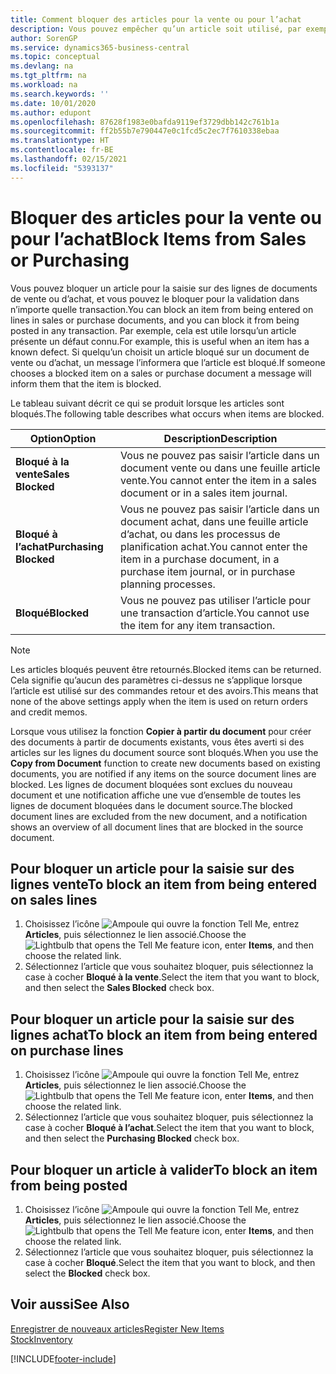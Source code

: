 ```yaml
---
title: Comment bloquer des articles pour la vente ou pour l’achat
description: Vous pouvez empêcher qu’un article soit utilisé, par exemple, dans des documents de vente ou d’achat.
author: SorenGP
ms.service: dynamics365-business-central
ms.topic: conceptual
ms.devlang: na
ms.tgt_pltfrm: na
ms.workload: na
ms.search.keywords: ''
ms.date: 10/01/2020
ms.author: edupont
ms.openlocfilehash: 87628f1983e0bafda9119ef3729dbb142c761b1a
ms.sourcegitcommit: ff2b55b7e790447e0c1fcd5c2ec7f7610338ebaa
ms.translationtype: HT
ms.contentlocale: fr-BE
ms.lasthandoff: 02/15/2021
ms.locfileid: "5393137"
---
```

# <a name="block-items-from-sales-or-purchasing"></a><span data-ttu-id="e5226-103">Bloquer des articles pour la vente ou pour l’achat</span><span class="sxs-lookup"><span data-stu-id="e5226-103">Block Items from Sales or Purchasing</span></span>
<span data-ttu-id="e5226-104">Vous pouvez bloquer un article pour la saisie sur des lignes de documents de vente ou d’achat, et vous pouvez le bloquer pour la validation dans n’importe quelle transaction.</span><span class="sxs-lookup"><span data-stu-id="e5226-104">You can block an item from being entered on lines in sales or purchase documents, and you can block it from being posted in any transaction.</span></span> <span data-ttu-id="e5226-105">Par exemple, cela est utile lorsqu’un article présente un défaut connu.</span><span class="sxs-lookup"><span data-stu-id="e5226-105">For example, this is useful when an item has a known defect.</span></span> <span data-ttu-id="e5226-106">Si quelqu’un choisit un article bloqué sur un document de vente ou d’achat, un message l’informera que l’article est bloqué.</span><span class="sxs-lookup"><span data-stu-id="e5226-106">If someone chooses a blocked item on a sales or purchase document a message will inform them that the item is blocked.</span></span>

<span data-ttu-id="e5226-107">Le tableau suivant décrit ce qui se produit lorsque les articles sont bloqués.</span><span class="sxs-lookup"><span data-stu-id="e5226-107">The following table describes what occurs when items are blocked.</span></span>  

|<span data-ttu-id="e5226-108">Option</span><span class="sxs-lookup"><span data-stu-id="e5226-108">Option</span></span>|<span data-ttu-id="e5226-109">Description</span><span class="sxs-lookup"><span data-stu-id="e5226-109">Description</span></span>|  
|--------------------|------------|  
|<span data-ttu-id="e5226-110">**Bloqué à la vente**</span><span class="sxs-lookup"><span data-stu-id="e5226-110">**Sales Blocked**</span></span>|<span data-ttu-id="e5226-111">Vous ne pouvez pas saisir l’article dans un document vente ou dans une feuille article vente.</span><span class="sxs-lookup"><span data-stu-id="e5226-111">You cannot enter the item in a sales document or in a sales item journal.</span></span>|  
|<span data-ttu-id="e5226-112">**Bloqué à l’achat**</span><span class="sxs-lookup"><span data-stu-id="e5226-112">**Purchasing Blocked**</span></span>|<span data-ttu-id="e5226-113">Vous ne pouvez pas saisir l’article dans un document achat, dans une feuille article d’achat, ou dans les processus de planification achat.</span><span class="sxs-lookup"><span data-stu-id="e5226-113">You cannot enter the item in a purchase document, in a purchase item journal, or in purchase planning processes.</span></span>|  
|<span data-ttu-id="e5226-114">**Bloqué**</span><span class="sxs-lookup"><span data-stu-id="e5226-114">**Blocked**</span></span>|<span data-ttu-id="e5226-115">Vous ne pouvez pas utiliser l’article pour une transaction d’article.</span><span class="sxs-lookup"><span data-stu-id="e5226-115">You cannot use the item for any item transaction.</span></span>|  

> [!NOTE]
> <span data-ttu-id="e5226-116">Les articles bloqués peuvent être retournés.</span><span class="sxs-lookup"><span data-stu-id="e5226-116">Blocked items can be returned.</span></span> <span data-ttu-id="e5226-117">Cela signifie qu’aucun des paramètres ci-dessus ne s’applique lorsque l’article est utilisé sur des commandes retour et des avoirs.</span><span class="sxs-lookup"><span data-stu-id="e5226-117">This means that none of the above settings apply when the item is used on return orders and credit memos.</span></span>

<span data-ttu-id="e5226-118">Lorsque vous utilisez la fonction **Copier à partir du document** pour créer des documents à partir de documents existants, vous êtes averti si des articles sur les lignes du document source sont bloqués.</span><span class="sxs-lookup"><span data-stu-id="e5226-118">When you use the **Copy from Document** function to create new documents based on existing documents, you are notified if any items on the source document lines are blocked.</span></span> <span data-ttu-id="e5226-119">Les lignes de document bloquées sont exclues du nouveau document et une notification affiche une vue d’ensemble de toutes les lignes de document bloquées dans le document source.</span><span class="sxs-lookup"><span data-stu-id="e5226-119">The blocked document lines are excluded from the new document, and a notification shows an overview of all document lines that are blocked in the source document.</span></span>

## <a name="to-block-an-item-from-being-entered-on-sales-lines"></a><span data-ttu-id="e5226-120">Pour bloquer un article pour la saisie sur des lignes vente</span><span class="sxs-lookup"><span data-stu-id="e5226-120">To block an item from being entered on sales lines</span></span>  
1.  <span data-ttu-id="e5226-121">Choisissez l’icône ![Ampoule qui ouvre la fonction Tell Me](media/ui-search/search_small.png "Dites-moi ce que vous voulez faire"), entrez **Articles**, puis sélectionnez le lien associé.</span><span class="sxs-lookup"><span data-stu-id="e5226-121">Choose the ![Lightbulb that opens the Tell Me feature](media/ui-search/search_small.png "Tell me what you want to do") icon, enter **Items**, and then choose the related link.</span></span>  
2.  <span data-ttu-id="e5226-122">Sélectionnez l’article que vous souhaitez bloquer, puis sélectionnez la case à cocher **Bloqué à la vente**.</span><span class="sxs-lookup"><span data-stu-id="e5226-122">Select the item that you want to block, and then select the **Sales Blocked** check box.</span></span>  

## <a name="to-block-an-item-from-being-entered-on-purchase-lines"></a><span data-ttu-id="e5226-123">Pour bloquer un article pour la saisie sur des lignes achat</span><span class="sxs-lookup"><span data-stu-id="e5226-123">To block an item from being entered on purchase lines</span></span>  
1.  <span data-ttu-id="e5226-124">Choisissez l’icône ![Ampoule qui ouvre la fonction Tell Me](media/ui-search/search_small.png "Dites-moi ce que vous voulez faire"), entrez **Articles**, puis sélectionnez le lien associé.</span><span class="sxs-lookup"><span data-stu-id="e5226-124">Choose the ![Lightbulb that opens the Tell Me feature](media/ui-search/search_small.png "Tell me what you want to do") icon, enter **Items**, and then choose the related link.</span></span>  
2.  <span data-ttu-id="e5226-125">Sélectionnez l’article que vous souhaitez bloquer, puis sélectionnez la case à cocher **Bloqué à l’achat**.</span><span class="sxs-lookup"><span data-stu-id="e5226-125">Select the item that you want to block, and then select the **Purchasing Blocked** check box.</span></span>  

## <a name="to-block-an-item-from-being-posted"></a><span data-ttu-id="e5226-126">Pour bloquer un article à valider</span><span class="sxs-lookup"><span data-stu-id="e5226-126">To block an item from being posted</span></span>
1. <span data-ttu-id="e5226-127">Choisissez l’icône ![Ampoule qui ouvre la fonction Tell Me](media/ui-search/search_small.png "Dites-moi ce que vous voulez faire"), entrez **Articles**, puis sélectionnez le lien associé.</span><span class="sxs-lookup"><span data-stu-id="e5226-127">Choose the ![Lightbulb that opens the Tell Me feature](media/ui-search/search_small.png "Tell me what you want to do") icon, enter **Items**, and then choose the related link.</span></span>
2. <span data-ttu-id="e5226-128">Sélectionnez l’article que vous souhaitez bloquer, puis sélectionnez la case à cocher **Bloqué**.</span><span class="sxs-lookup"><span data-stu-id="e5226-128">Select the item that you want to block, and then select the **Blocked** check box.</span></span>

## <a name="see-also"></a><span data-ttu-id="e5226-129">Voir aussi</span><span class="sxs-lookup"><span data-stu-id="e5226-129">See Also</span></span>  
[<span data-ttu-id="e5226-130">Enregistrer de nouveaux articles</span><span class="sxs-lookup"><span data-stu-id="e5226-130">Register New Items</span></span>](inventory-how-register-new-items.md)  
[<span data-ttu-id="e5226-131">Stock</span><span class="sxs-lookup"><span data-stu-id="e5226-131">Inventory</span></span>](inventory-manage-inventory.md)  


[!INCLUDE[footer-include](includes/footer-banner.md)]